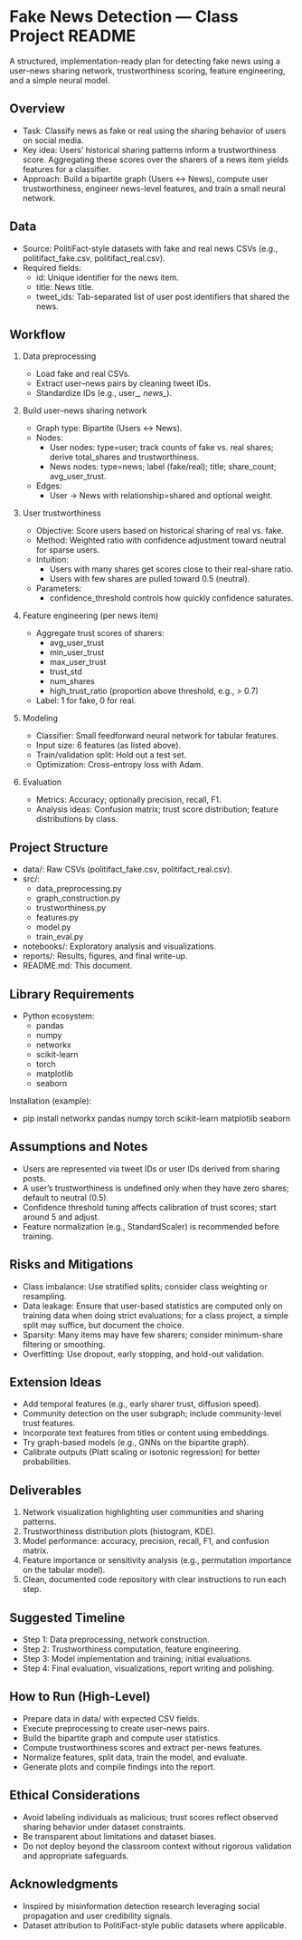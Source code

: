# Fake News Detection — Class Project README

A structured, implementation-ready plan for detecting fake news using a user–news sharing network, trustworthiness scoring, feature engineering, and a simple neural model.

## Overview

- Task: Classify news as fake or real using the sharing behavior of users on social media.
- Key idea: Users’ historical sharing patterns inform a trustworthiness score. Aggregating these scores over the sharers of a news item yields features for a classifier.
- Approach: Build a bipartite graph (Users ↔ News), compute user trustworthiness, engineer news-level features, and train a small neural network.

## Data

- Source: PolitiFact-style datasets with fake and real news CSVs (e.g., politifact_fake.csv, politifact_real.csv).
- Required fields:
  - id: Unique identifier for the news item.
  - title: News title.
  - tweet_ids: Tab-separated list of user post identifiers that shared the news.

## Workflow

1. Data preprocessing
   - Load fake and real CSVs.
   - Extract user–news pairs by cleaning tweet IDs.
   - Standardize IDs (e.g., user_*, news_*).

2. Build user–news sharing network
   - Graph type: Bipartite (Users ↔ News).
   - Nodes:
     - User nodes: type=user; track counts of fake vs. real shares; derive total_shares and trustworthiness.
     - News nodes: type=news; label (fake/real); title; share_count; avg_user_trust.
   - Edges:
     - User → News with relationship=shared and optional weight.

3. User trustworthiness
   - Objective: Score users based on historical sharing of real vs. fake.
   - Method: Weighted ratio with confidence adjustment toward neutral for sparse users.
   - Intuition:
     - Users with many shares get scores close to their real-share ratio.
     - Users with few shares are pulled toward 0.5 (neutral).
   - Parameters:
     - confidence_threshold controls how quickly confidence saturates.

4. Feature engineering (per news item)
   - Aggregate trust scores of sharers:
     - avg_user_trust
     - min_user_trust
     - max_user_trust
     - trust_std
     - num_shares
     - high_trust_ratio (proportion above threshold, e.g., > 0.7)
   - Label: 1 for fake, 0 for real.

5. Modeling
   - Classifier: Small feedforward neural network for tabular features.
   - Input size: 6 features (as listed above).
   - Train/validation split: Hold out a test set.
   - Optimization: Cross-entropy loss with Adam.

6. Evaluation
   - Metrics: Accuracy; optionally precision, recall, F1.
   - Analysis ideas: Confusion matrix; trust score distribution; feature distributions by class.

## Project Structure

- data/: Raw CSVs (politifact_fake.csv, politifact_real.csv).
- src/:
  - data_preprocessing.py
  - graph_construction.py
  - trustworthiness.py
  - features.py
  - model.py
  - train_eval.py
- notebooks/: Exploratory analysis and visualizations.
- reports/: Results, figures, and final write-up.
- README.md: This document.

## Library Requirements

- Python ecosystem:
  - pandas
  - numpy
  - networkx
  - scikit-learn
  - torch
  - matplotlib
  - seaborn

Installation (example):
- pip install networkx pandas numpy torch scikit-learn matplotlib seaborn

## Assumptions and Notes

- Users are represented via tweet IDs or user IDs derived from sharing posts.
- A user’s trustworthiness is undefined only when they have zero shares; default to neutral (0.5).
- Confidence threshold tuning affects calibration of trust scores; start around 5 and adjust.
- Feature normalization (e.g., StandardScaler) is recommended before training.

## Risks and Mitigations

- Class imbalance: Use stratified splits; consider class weighting or resampling.
- Data leakage: Ensure that user-based statistics are computed only on training data when doing strict evaluations; for a class project, a simple split may suffice, but document the choice.
- Sparsity: Many items may have few sharers; consider minimum-share filtering or smoothing.
- Overfitting: Use dropout, early stopping, and hold-out validation.

## Extension Ideas

- Add temporal features (e.g., early sharer trust, diffusion speed).
- Community detection on the user subgraph; include community-level trust features.
- Incorporate text features from titles or content using embeddings.
- Try graph-based models (e.g., GNNs on the bipartite graph).
- Calibrate outputs (Platt scaling or isotonic regression) for better probabilities.

## Deliverables

1. Network visualization highlighting user communities and sharing patterns.
2. Trustworthiness distribution plots (histogram, KDE).
3. Model performance: accuracy, precision, recall, F1, and confusion matrix.
4. Feature importance or sensitivity analysis (e.g., permutation importance on the tabular model).
5. Clean, documented code repository with clear instructions to run each step.

## Suggested Timeline

- Step 1: Data preprocessing, network construction.
- Step 2: Trustworthiness computation, feature engineering.
- Step 3: Model implementation and training; initial evaluations.
- Step 4: Final evaluation, visualizations, report writing and polishing.

## How to Run (High-Level)

- Prepare data in data/ with expected CSV fields.
- Execute preprocessing to create user–news pairs.
- Build the bipartite graph and compute user statistics.
- Compute trustworthiness scores and extract per-news features.
- Normalize features, split data, train the model, and evaluate.
- Generate plots and compile findings into the report.

## Ethical Considerations

- Avoid labeling individuals as malicious; trust scores reflect observed sharing behavior under dataset constraints.
- Be transparent about limitations and dataset biases.
- Do not deploy beyond the classroom context without rigorous validation and appropriate safeguards.

## Acknowledgments

- Inspired by misinformation detection research leveraging social propagation and user credibility signals.
- Dataset attribution to PolitiFact-style public datasets where applicable.
